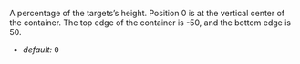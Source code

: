 A percentage of the targets’s height. Position 0 is at the vertical center of the container. The top edge of the container is -50, and the bottom edge is 50.

* _default:_ <samp class="number">0</samp>